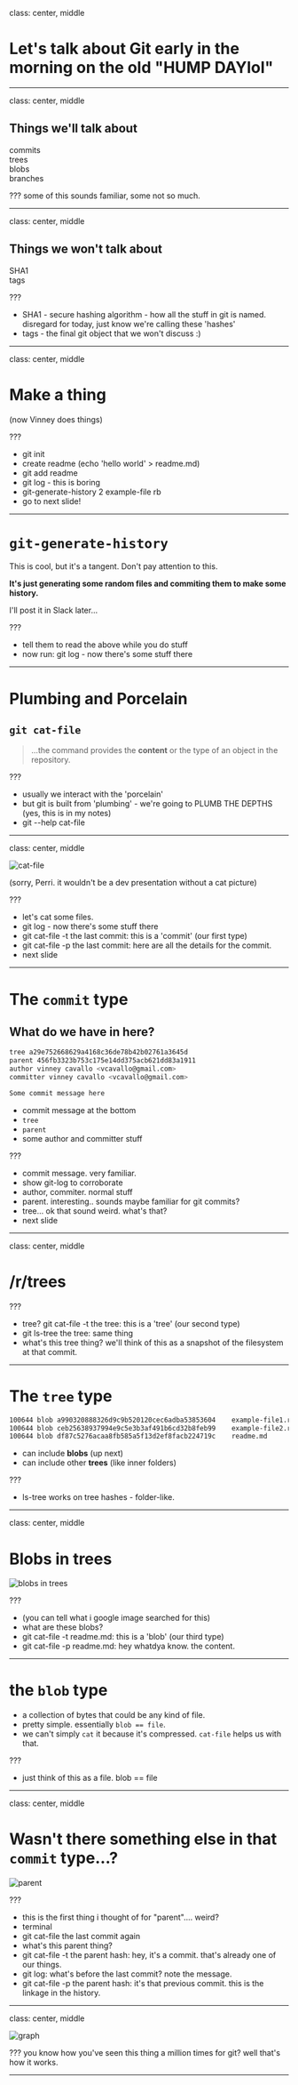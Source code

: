 class: center, middle

# Let's talk about Git early in the morning on the old "HUMP DAYlol"

---

class: center, middle

## Things we'll talk about

commits  
trees  
blobs  
branches

???
some of this sounds familiar, some not so much.

---

class: center, middle

## Things we won't talk about

SHA1  
tags

???
- SHA1 - secure hashing algorithm - how all the stuff in git is named. disregard for today, just know we're calling these 'hashes'
- tags - the final git object that we won't discuss :)
---

class: center, middle

# Make a thing

(now Vinney does things)

???
- git init
- create readme (echo 'hello world' > readme.md)
- git add readme
- git log - this is boring
- git-generate-history 2 example-file rb
- go to next slide!

---

# `git-generate-history`

This is cool, but it's a tangent. Don't pay attention to this.

**It's just generating some random files and commiting them to make some history.**

I'll post it in Slack later...

???
- tell them to read the above while you do stuff
- now run: git log - now there's some stuff there

---

# Plumbing and Porcelain

## `git cat-file`

> ...the command provides the **content** or the type of an object in the repository.

???
- usually we interact with the 'porcelain'
- but git is built from 'plumbing' - we're going to PLUMB THE DEPTHS (yes, this is in my notes)
- git --help cat-file

---

class: center, middle

![cat-file](cat-file.jpg)

(sorry, Perri. it wouldn't be a dev presentation without a cat picture)

???
- let's cat some files.
- git log - now there's some stuff there
- git cat-file -t the last commit: this is a 'commit' (our first type)
- git cat-file -p the last commit: here are all the details for the commit.
- next slide

---

# The `commit` type

## What do we have in here?

```bash
tree a29e752668629a4168c36de78b42b02761a3645d
parent 456fb3323b753c175e14dd375acb621dd83a1911
author vinney cavallo <vcavallo@gmail.com>
committer vinney cavallo <vcavallo@gmail.com>

Some commit message here
```

- commit message at the bottom
- `tree`
- `parent`
- some author and committer stuff

???
- commit message. very familiar.
- show git-log to corroborate
- author, commiter. normal stuff
- parent. interesting.. sounds maybe familiar for git commits?
- tree... ok that sound weird. what's that?
- next slide

---

class: center, middle

# /r/trees

???
- tree? git cat-file -t the tree: this is a 'tree' (our second type)
- git ls-tree the tree: same thing
- what's this tree thing? we'll think of this as a snapshot of the filesystem at that commit.

---

# The `tree` type

```bash
100644 blob a990320888326d9c9b520120cec6adba53853604    example-file1.rb
100644 blob ceb25638937994e9c5e3b3af491b6cd32b8feb99    example-file2.rb
100644 blob df87c5276acaa8fb585a5f13d2ef8facb224719c    readme.md
```

- can include **blobs** (up next)
- can include other **trees** (like inner folders)

???
- ls-tree works on tree hashes - folder-like.

---

class: center, middle

# Blobs in trees

![blobs in trees](blob-tree.jpg)

???
- (you can tell what i google image searched for this)
- what are these blobs?
- git cat-file -t readme.md: this is a 'blob' (our third type)
- git cat-file -p readme.md: hey whatdya know. the content.

---


# the `blob` type

- a collection of bytes that could be any kind of file.
- pretty simple. essentially `blob == file`.
- we can't simply `cat` it because it's compressed. `cat-file` helps us with that.

???
- just think of this as a file. blob == file

---

class: center, middle

# Wasn't there something else in that `commit` type...?

![parent](parent.jpg)

???
- this is the first thing i thought of for "parent".... weird?
- terminal
- git cat-file the last commit again
- what's this parent thing?
- git cat-file -t the parent hash: hey, it's a commit. that's already one of our things.
- git log: what's before the last commit? note the message.
- git cat-file -p the parent hash: it's that previous commit. this is the linkage in the history.

---

class: center, middle

![graph](graph.png)

???
you know how you've seen this thing a million times for git? well that's how it works.

---
